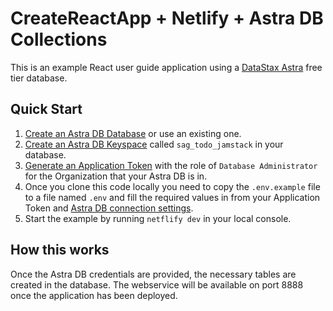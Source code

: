 # CreateReactApp + Netlify + Astra DB Collections

This is an example React user guide application using a [DataStax Astra](https://dtsx.io/2Yhvqtv) free tier database.

## Quick Start
1) [Create an Astra DB Database](https://github.com/DataStax-Examples/sample-app-template/blob/master/GETTING_STARTED.md#create-an-astra-db) or use an existing one.
2) [Create an Astra DB Keyspace](https://github.com/DataStax-Examples/sample-app-template/blob/master/GETTING_STARTED.md#create-an-astra-db-keyspace) called `sag_todo_jamstack` in your database.
3) [Generate an Application Token](https://github.com/DataStax-Examples/sample-app-template/blob/master/GETTING_STARTED.md#create-an-application-token) with the role of `Database Administrator` for the Organization that your Astra DB is in.
4) Once you clone this code locally you need to copy the `.env.example` file to a file named `.env` and fill the required values in from your Application Token and [Astra DB connection settings](https://github.com/DataStax-Examples/sample-app-template/blob/master/GETTING_STARTED.md#get-your-astra-db-connection-settings).
6) Start the example by running `netflify dev` in your local console.

## How this works
Once the Astra DB credentials are provided, the necessary tables are created in the database. The webservice will be available on port 8888 once the application has been deployed.
